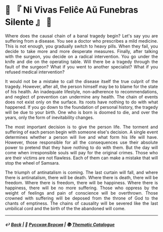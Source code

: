 # 👥 『 Ni Vivas Feliĉe Aŭ Funebras Silente 』 👥

<p align="justify">Where does the causal chain of a banal tragedy begin? Let's say you are suffering from a disease. You see a doctor who prescribes a mild medicine. This is not enough, you gradually switch to heavy pills. When they fail, you decide to take more and more desperate measures. Finally, after talking with the surgeon, you decide on a radical intervention. You go under the knife and die on the operating table. Will there be a tragedy through the fault of the surgeon? What if you went to another specialist? What if you refused medical intervention?</p>

<p align="justify">It would not be a mistake to call the disease itself the true culprit of the tragedy. However, after all, the person himself may be to blame for the state of his health. An inadequate lifestyle, non-adherence to recommendations, and neglect of prevention can undermine any health. The chain of events does not exist only on the surface. Its roots have nothing to do with what happened. If you go down to the foundation of personal history, the tragedy will be due to your birth. One who is born is doomed to die, and over the years, only the form of inevitability changes.</p>

<p align="justify">The most important decision is to give the person life. The torment and suffering of each person begin with someone else's decision. A single event determines whether a person will live and what form his life will have. However, those responsible for all the consequences use their absolute power to pretend that they have nothing to do with them. But the day will come when irresponsible souls will pay for the original crimes. Those who are their victims are not flawless. Each of them can make a mistake that will stop the wheel of Samsara.</p>

<p align="justify">The triumph of antinatalism is coming. The last curtain will fall, and where there is antinatalism, there will be death. Where there is death, there will be freedom. Where there is freedom, there will be happiness. Where there is happiness, there will be no more suffering. Those who oppress by the weight of feelings and pain of conscience will be overthrown. Those crowned with suffering will be deposed from the throne of God to the chants of emptiness. The chains of causality will be severed like the last umbilical cord and the birth of the the abandoned will come.</p>

***

##### ↩️ [Back](index.md) | 🌻 [Русская Версия](felice-2.md) | 📚 [Thematic Catalogue](index_t.md)
